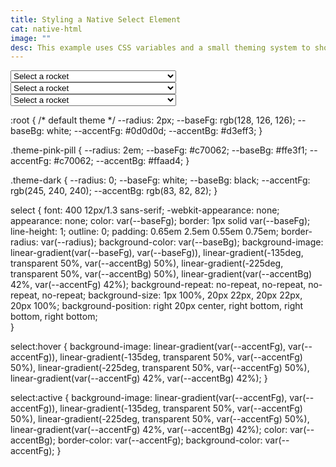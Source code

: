 ```yaml
---
title: Styling a Native Select Element
cat: native-html
image: ""
desc: This example uses CSS variables and a small theming system to showcase styling capabilities on a native select. Here the browser chrome defines the UI when selecting options. This native implementation assures a reliable and predictable user experience on desktop and mobile devices.  
---
```



<html-code>
<select>
  <option>Select a rocket</option>
  <option>Falcon 9<o/ption>
  <option>Falcon Heavy<o/ption>
  <option>Starship<o/ption>
  <option>Saturn 5<o/ption>
</select>
<select class="theme-pink-pill">
  <option>Select a rocket</option>
  <option>Falcon 9<o/ption>
  <option>Falcon Heavy<o/ption>
  <option>Starship<o/ption>
  <option>Saturn 5<o/ption>
</select>
<select class="theme-dark">
  <option>Select a rocket</option>
  <option>Falcon 9<o/ption>
  <option>Falcon Heavy<o/ption>
  <option>Starship<o/ption>
  <option>Saturn 5<o/ption>
</select>
</html-code>

<css-code>

:root {
  /* default theme */
  --radius: 2px;
  --baseFg: rgb(128, 126, 126);
  --baseBg: white;
  --accentFg: #0d0d0d;
  --accentBg: #d3eff3;
}

.theme-pink-pill {
  --radius: 2em;
  --baseFg: #c70062;
  --baseBg: #ffe3f1;
  --accentFg: #c70062;
  --accentBg: #ffaad4;
}

.theme-dark {
  --radius: 0;
  --baseFg: white;
  --baseBg: black;
  --accentFg: rgb(245, 240, 240);
  --accentBg: rgb(83, 82, 82);
}

select {
  font: 400 12px/1.3 sans-serif;
  -webkit-appearance: none;
  appearance: none;
  color: var(--baseFg);
  border: 1px solid var(--baseFg);
  line-height: 1;
  outline: 0;
  padding: 0.65em 2.5em 0.55em 0.75em;
  border-radius: var(--radius);
  background-color: var(--baseBg);
  background-image: linear-gradient(var(--baseFg), var(--baseFg)),
    linear-gradient(-135deg, transparent 50%, var(--accentBg) 50%),
    linear-gradient(-225deg, transparent 50%, var(--accentBg) 50%),
    linear-gradient(var(--accentBg) 42%, var(--accentFg) 42%);
  background-repeat: no-repeat, no-repeat, no-repeat, no-repeat;
  background-size: 1px 100%, 20px 22px, 20px 22px, 20px 100%;
  background-position: right 20px center, right bottom, right bottom, right bottom;   
}

select:hover {
  background-image: linear-gradient(var(--accentFg), var(--accentFg)),
    linear-gradient(-135deg, transparent 50%, var(--accentFg) 50%),
    linear-gradient(-225deg, transparent 50%, var(--accentFg) 50%),
    linear-gradient(var(--accentFg) 42%, var(--accentBg) 42%);
}

select:active {
  background-image: linear-gradient(var(--accentFg), var(--accentFg)),
    linear-gradient(-135deg, transparent 50%, var(--accentFg) 50%),
    linear-gradient(-225deg, transparent 50%, var(--accentFg) 50%),
    linear-gradient(var(--accentFg) 42%, var(--accentBg) 42%);
  color: var(--accentBg);
  border-color: var(--accentFg);
  background-color: var(--accentFg);
}


</css-code>
